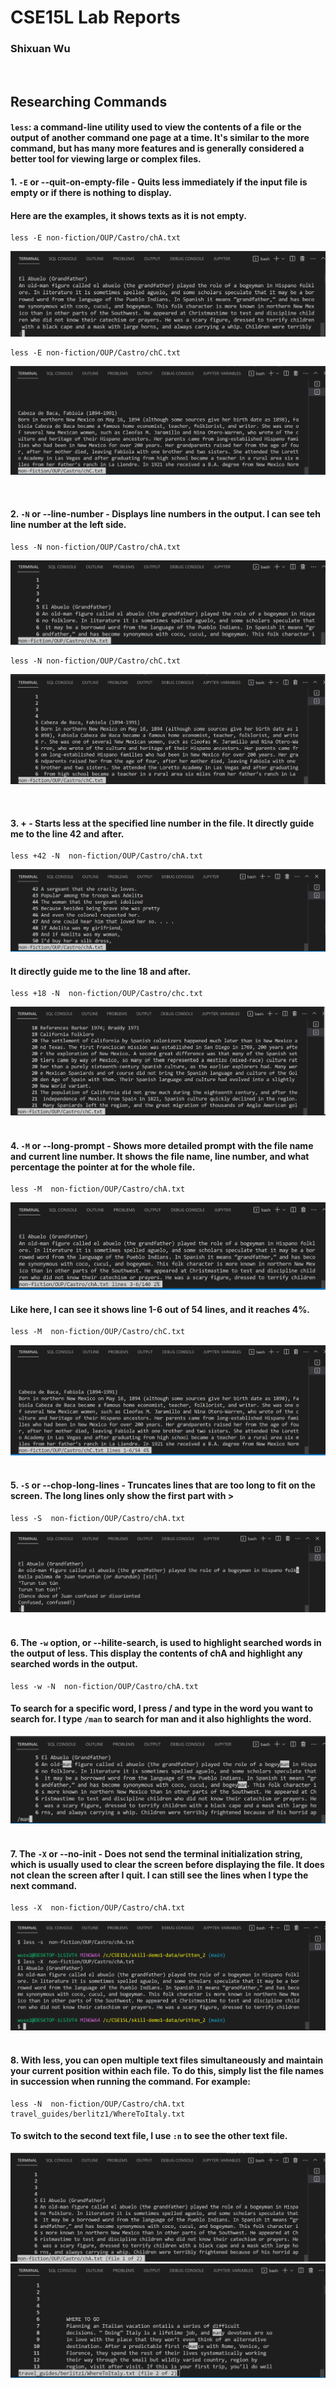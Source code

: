 # CSE15L Lab Reports
### Shixuan Wu
&nbsp;
&nbsp;
## Researching Commands

#### `less`: a command-line utility used to view the contents of a file or the output of another command one page at a time. It's similar to the more command, but has many more features and is generally considered a better tool for viewing large or complex files.
#### 1. `-E` or --quit-on-empty-file - Quits less immediately if the input file is empty or if there is nothing to display.
#### Here are the examples, it shows texts as it is not empty. 
```
less -E non-fiction/OUP/Castro/chA.txt
```
![img](/images/lab3/less_e.png)

```
less -E non-fiction/OUP/Castro/chC.txt
```
![img](/images/lab3/less_e2.png)


&nbsp;
#### 2. `-N` or --line-number - Displays line numbers in the output. I can see teh line number at the left side. 
```
less -N non-fiction/OUP/Castro/chA.txt
```
![img](/images/lab3/less_n.png)
```
less -N non-fiction/OUP/Castro/chC.txt
```
![img](/images/lab3/less_n2.png)



&nbsp;
#### 3. +<number> - Starts less at the specified line number in the file. It directly guide me to the line 42 and after. 
```
less +42 -N  non-fiction/OUP/Castro/chA.txt
```
![img](/images/lab3/less_num.png)

#### It directly guide me to the line 18 and after. 
```
less +18 -N  non-fiction/OUP/Castro/chc.txt
```
![img](/images/lab3/less_num2.png)
&nbsp;
#### 4. `-M` or --long-prompt - Shows more detailed prompt with the file name and current line number. It shows the file name, line number, and what percentage the pointer at for the whole file. 
```
less -M  non-fiction/OUP/Castro/chA.txt
```
![img](/images/lab3/less_m.png)
#### Like here, I can see it shows line 1-6 out of 54 lines, and it reaches 4%. 
```
less -M  non-fiction/OUP/Castro/chC.txt
```
![img](/images/lab3/less_m2.png)
&nbsp;
#### 5. `-S` or --chop-long-lines - Truncates lines that are too long to fit on the screen. The long lines only show the first part with >
```
less -S  non-fiction/OUP/Castro/chA.txt
```
![img](/images/lab3/less_s.png)
&nbsp;
#### 6. The `-w` option, or --hilite-search, is used to highlight searched words in the output of less. This display the contents of chA and highlight any searched words in the output. 
```
less -w -N  non-fiction/OUP/Castro/chA.txt
```
#### To search for a specific word, I press / and type in the word you want to search for. I type `/man` to search for man and it also highlights the word. 
![img](/images/lab3/less_w.png)
&nbsp;
#### 7. The `-X` or --no-init - Does not send the terminal initialization string, which is usually used to clear the screen before displaying the file. It does not clean the screen after I quit. I can still see the lines when I type the next command.
```
less -X  non-fiction/OUP/Castro/chA.txt
```
![img](/images/lab3/less_x.png)
&nbsp;
#### 8. With less, you can open multiple text files simultaneously and maintain your current position within each file. To do this, simply list the file names in succession when running the command. For example:
```
less -N  non-fiction/OUP/Castro/chA.txt travel_guides/berlitz1/WhereToItaly.txt
```
#### To switch to the second text file, I use `:n` to see the other text file. 
![img](/images/lab3/less_1.png)
![img](/images/lab3/less_2.png)
